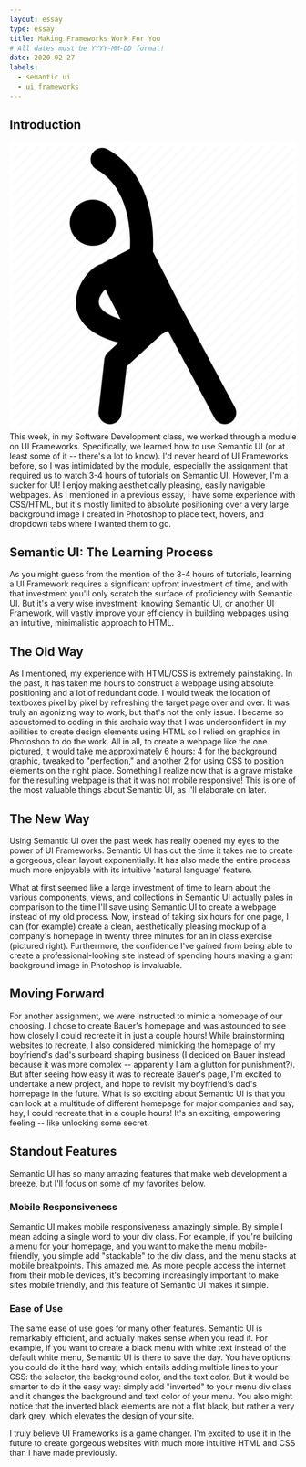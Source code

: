 ```yaml
---
layout: essay
type: essay
title: Making Frameworks Work For You
# All dates must be YYYY-MM-DD format!
date: 2020-02-27
labels:
  - semantic ui
  - ui frameworks
---
```


## Introduction
<img class="ui small right floated image" src="../images/athlete.png">
This week, in my Software Development class, we worked through a module on UI Frameworks. Specifically, we learned how to use Semantic UI (or at least some of it -- there's a lot to know). I'd never heard of UI Frameworks before, so I was intimidated by the module, especially the assignment that required us to watch 3-4 hours of tutorials on Semantic UI. However, I'm a sucker for UI! I enjoy making aesthetically pleasing, easily navigable webpages. As I mentioned in a previous essay, I have some experience with CSS/HTML, but it's mostly limited to absolute positioning over a very large background image I created in Photoshop to place text, hovers, and dropdown tabs where I wanted them to go.

## Semantic UI: The Learning Process
As you might guess from the mention of the 3-4 hours of tutorials, learning a UI Framework requires a significant upfront investment of time, and with that investment you'll only scratch the surface of proficiency with Semantic UI. But it's a very wise investment: knowing Semantic UI, or another UI Framework, will vastly improve your efficiency in building webpages using an intuitive, minimalistic approach to HTML.

## The Old Way
As I mentioned, my experience with HTML/CSS is extremely painstaking. In the past, it has taken me hours to construct a webpage using absolute positioning and a lot of redundant code. I would tweak the location of textboxes pixel by pixel by refreshing the target page over and over. It was truly an agonizing way to work, but that's not the only issue. I became so accustomed to coding in this archaic way that I was underconfident in my abilities to create design elements using HTML so I relied on graphics in Photoshop to do the work. All in all, to create a webpage like the one pictured, it would take me approximately 6 hours: 4 for the background graphic, tweaked to "perfection," and another 2 for using CSS to position elements on the right place. Something I realize now that is a grave mistake for the resulting webpage is that it was not mobile responsive! This is one of the most valuable things about Semantic UI, as I'll elaborate on later.

## The New Way
Using Semantic UI over the past week has really opened my eyes to the power of UI Frameworks. Semantic UI has cut the time it takes me to create a gorgeous, clean layout exponentially. It has also made the entire process much more enjoyable with its intuitive 'natural language' feature.

What at first seemed like a large investment of time to learn about the various components, views, and collections in Semantic UI actually pales in comparison to the time I'll save using Semantic UI to create a webpage instead of my old process. Now, instead of taking six hours for one page, I can (for example) create a clean, aesthetically pleasing mockup of a company's homepage in twenty three minutes for an in class exercise (pictured right). Furthermore, the confidence I've gained from being able to create a professional-looking site instead of spending hours making a giant background image in Photoshop is invaluable.

## Moving Forward

For another assignment, we were instructed to mimic a homepage of our choosing. I chose to create Bauer's homepage and was astounded to see how closely I could recreate it in just a couple hours! While brainstorming websites to recreate, I also considered mimicking the homepage of my boyfriend's dad's surboard shaping business (I decided on Bauer instead because it was more complex -- apparently I am a glutton for punishment?). But after seeing how easy it was to recreate Bauer's page, I'm excited to undertake a new project, and hope to revisit my boyfriend's dad's homepage in the future. What is so exciting about Semantic UI is that you can look at a multitude of different homepage for major companies and say, hey, I could recreate that in a couple hours! It's an exciting, empowering feeling -- like unlocking some secret.

## Standout Features

Semantic UI has so many amazing features that make web development a breeze, but I'll focus on some of my favorites below.

### Mobile Responsiveness
Semantic UI makes mobile responsiveness amazingly simple. By simple I mean adding a single word to your div class. For example, if you're building a menu for your homepage, and you want to make the menu mobile-friendly, you simple add "stackable" to the div class, and the menu stacks at mobile breakpoints. This amazed me. As more people access the internet from their mobile devices, it's becoming increasingly important to make sites mobile friendly, and this feature of Semantic UI makes it simple.

### Ease of Use
The same ease of use goes for many other features. Semantic UI is remarkably efficient, and actually makes sense when you read it. For example, if you want to create a black menu with white text instead of the default white menu, Semantic UI is there to save the day. You have options: you could do it the hard way, which entails adding multiple lines to your CSS: the selector, the background color, and the text color. But it would be smarter to do it the easy way: simply add "inverted" to your menu div class and it changes the background and text color of your menu. You also might notice that the inverted black elements are not a flat black, but rather a very dark grey, which elevates the design of your site.

I truly believe UI Frameworks is a game changer. I'm excited to use it in the future to create gorgeous websites with much more intuitive HTML and CSS than I have made previously. 
